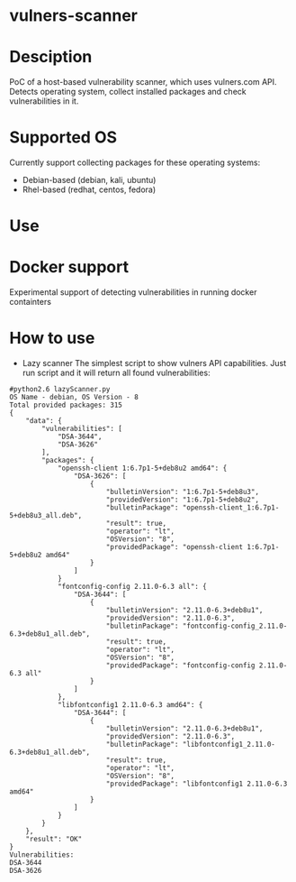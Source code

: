 # vulners-scanner
# Desciption
PoC of a host-based vulnerability scanner, which uses vulners.com API. Detects operating system, collect installed packages and check vulnerabilities in it.
# Supported OS
Currently support collecting packages for these operating systems:
* Debian-based (debian, kali, ubuntu)
* Rhel-based (redhat, centos, fedora)
# Use

# Docker support
Experimental support of detecting vulnerabilities in running docker containters


# How to use
* Lazy scanner
The simplest script to show vulners API capabilities. Just run script and it will return all found vulnerabilities:
```
#python2.6 lazyScanner.py
OS Name - debian, OS Version - 8
Total provided packages: 315
{
    "data": {
        "vulnerabilities": [
            "DSA-3644",
            "DSA-3626"
        ],
        "packages": {            
            "openssh-client 1:6.7p1-5+deb8u2 amd64": {
                "DSA-3626": [
                    {
                        "bulletinVersion": "1:6.7p1-5+deb8u3",
                        "providedVersion": "1:6.7p1-5+deb8u2",
                        "bulletinPackage": "openssh-client_1:6.7p1-5+deb8u3_all.deb",
                        "result": true,
                        "operator": "lt",
                        "OSVersion": "8",
                        "providedPackage": "openssh-client 1:6.7p1-5+deb8u2 amd64"
                    }
                ]
            }
            "fontconfig-config 2.11.0-6.3 all": {
                "DSA-3644": [
                    {
                        "bulletinVersion": "2.11.0-6.3+deb8u1",
                        "providedVersion": "2.11.0-6.3",
                        "bulletinPackage": "fontconfig-config_2.11.0-6.3+deb8u1_all.deb",
                        "result": true,
                        "operator": "lt",
                        "OSVersion": "8",
                        "providedPackage": "fontconfig-config 2.11.0-6.3 all"
                    }
                ]
            },
            "libfontconfig1 2.11.0-6.3 amd64": {
                "DSA-3644": [
                    {
                        "bulletinVersion": "2.11.0-6.3+deb8u1",
                        "providedVersion": "2.11.0-6.3",
                        "bulletinPackage": "libfontconfig1_2.11.0-6.3+deb8u1_all.deb",
                        "result": true,
                        "operator": "lt",
                        "OSVersion": "8",
                        "providedPackage": "libfontconfig1 2.11.0-6.3 amd64"
                    }
                ]
            }
        }
    },
    "result": "OK"
}
Vulnerabilities:
DSA-3644
DSA-3626
```


